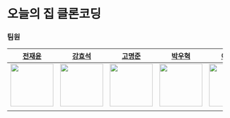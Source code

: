 # 오늘의 집 클론코딩
### 팀원
|[전재윤](https://github.com/JeonJaeYun)|[강효석](https://github.com/hyosk)|[고명준](https://github.com/noojmogstel)|[박우혁](https://github.com/yazawang)|[이경수](https://github.com/LeeKyeongSu)|[이용경](https://github.com/CE-Walf)|
|:---:|:---:|:---:|:---:|:---:|:---:|
|<img src="https://avatars.githubusercontent.com/u/95540340?v=4" width="100px" height="100px"/>|<img src="https://avatars.githubusercontent.com/u/164130905?v=4" width="100px" height="100px"/>|<img src="https://avatars.githubusercontent.com/u/114380589?v=4" width="100px" height="100px"/>|<img src="https://avatars.githubusercontent.com/u/154523061?v=4" width="100px" height="100px"/>|<img src="https://avatars.githubusercontent.com/u/155437428?v=4" width="100px" height="100px"/>|<img src="https://avatars.githubusercontent.com/u/66865438?v=4" width="100px" height="100px"/>|
|||||||
